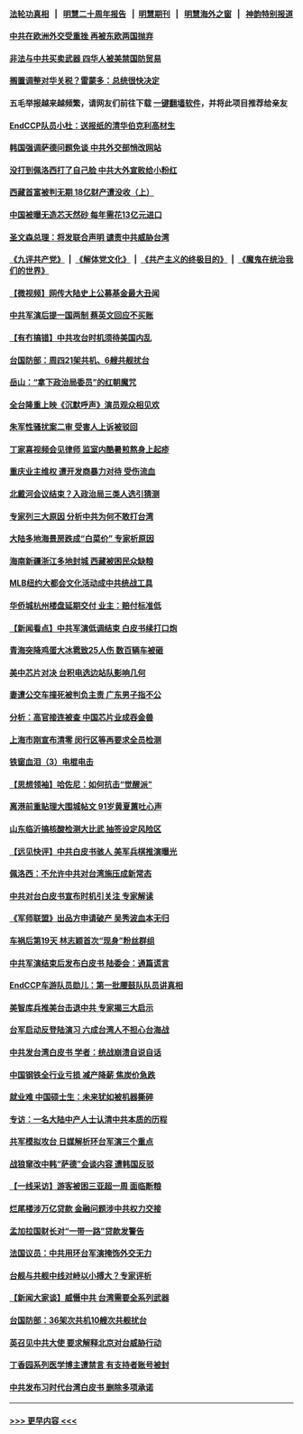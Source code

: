 #### [法轮功真相](https://github.com/gfw-breaker/truth/blob/master/README.md?t=0) &nbsp;&nbsp;|&nbsp;&nbsp; [明慧二十周年报告](https://github.com/gfw-breaker/mh-reports/blob/master/README.md?t=0) &nbsp;&nbsp;|&nbsp;&nbsp;[明慧期刊](https://github.com/gfw-breaker/mh-qikan) &nbsp;&nbsp;|&nbsp;&nbsp; [明慧海外之窗](https://github.com/gfw-breaker/mh-news/blob/master/README.md?t=0) &nbsp;&nbsp;|&nbsp;&nbsp; [神韵特别报道](https://github.com/gfw-breaker/mh-news/blob/master/shenyun.md?t=0)
#### [中共在欧洲外交受重挫 再被东欧两国抛弃](../pages/nsc413/n13800499.md?t=08120251) 
#### [非法与中共买卖武器 四华人被美禁国防贸易](../pages/nsc413/n13800431.md?t=08120251) 
#### [搁置调整对华关税？雷蒙多：总统很快决定](../pages/nsc413/n13800218.md?t=08120251) 
#### 五毛举报越来越频繁，请网友们前往下载 [一键翻墙软件](https://github.com/gfw-breaker/ssr-accounts)，并将此项目推荐给亲友
#### [EndCCP队员小杜：送报纸的清华伯克利高材生](../pages/nsc413/n13800311.md?t=08120251) 
#### [韩国强调萨德问题免谈 中共外交部悄改网站](../pages/nsc413/n13800430.md?t=08120251) 
#### [没打到佩洛西打了自己脸 中共大外宣败给小粉红](../pages/nsc413/n13800383.md?t=08120251) 
#### [西藏首富被判无期 18亿财产遭没收（上）](../pages/nsc413/n13800374.md?t=08120251) 
#### [中国被曝无造芯天然砂 每年需花13亿元进口](../pages/nsc413/n13800375.md?t=08120251) 
#### [圣文森总理：将发联合声明 谴责中共威胁台湾](../pages/nsc413/n13800337.md?t=08120251) 
#### [《九评共产党》](https://github.com/begood0513/9ping.md/blob/master/README.md) &nbsp;|&nbsp; [《解体党文化》](../../../../jtdwh.md/blob/master/README.md)  &nbsp;|&nbsp; [《共产主义的终极目的》](../../../../gczydzjmd.md/blob/master/README.md) &nbsp;|&nbsp; [《魔鬼在统治我们的世界》](../../../../mgztzwmdsj.md/blob/master/README.md) 
#### [【微视频】网传大陆史上公募基金最大丑闻](../pages/nsc413/n13800399.md?t=08120251) 
#### [中共军演后提一国两制 蔡英文回应不买账](../pages/nsc413/n13800360.md?t=08120251) 
#### [【有冇搞错】中共攻台时机须待美国内乱](../pages/nsc413/n13800361.md?t=08120251) 
#### [台国防部：周四21架共机、6艘共舰扰台](../pages/nsc413/n13800274.md?t=08120251) 
#### [岳山：“拿下政治局委员”的红朝魔咒](../pages/nsc413/n13800177.md?t=08120251) 
#### [全台隆重上映《沉默呼声》演员观众相见欢](../pages/nsc413/n13799850.md?t=08120251) 
#### [朱军性骚扰案二审 受害人上诉被驳回](../pages/nsc413/n13800163.md?t=08120251) 
#### [丁家喜视频会见律师 监室内酷暑煎熬身上起疹](../pages/nsc413/n13800157.md?t=08120251) 
#### [重庆业主维权 遭开发商暴力对待 受伤流血](../pages/nsc413/n13800230.md?t=08120251) 
#### [北戴河会议结束？入政治局三类人选引猜测](../pages/nsc413/n13800226.md?t=08120251) 
#### [专家列三大原因 分析中共为何不敢打台湾](../pages/nsc413/n13800189.md?t=08120251) 
#### [大陆多地海景房跌成“白菜价” 专家析原因](../pages/nsc413/n13800133.md?t=08120251) 
#### [海南新疆浙江多地封城 西藏被困民众缺粮](../pages/nsc413/n13800075.md?t=08120251) 
#### [MLB纽约大都会文化活动成中共统战工具](../pages/nsc413/n13800126.md?t=08120251) 
#### [华侨城杭州楼盘延期交付 业主：赔付标准低](../pages/nsc413/n13800092.md?t=08120251) 
#### [【新闻看点】中共军演低调结束 白皮书续打口炮](../pages/nsc413/n13799806.md?t=08120251) 
#### [青海突降鸡蛋大冰雹致25人伤 数百辆车被砸](../pages/nsc413/n13800006.md?t=08120251) 
#### [美中芯片对决 台积电选边站队影响几何](../pages/nsc413/n13800044.md?t=08120251) 
#### [妻遭公交车撞死被判负主责 广东男子指不公](../pages/nsc413/n13800032.md?t=08120251) 
#### [分析：高官接连被查 中国芯片业成吞金兽](../pages/nsc413/n13799810.md?t=08120251) 
#### [上海市刚宣布清零 闵行区等再要求全员检测](../pages/nsc413/n13799959.md?t=08120251) 
#### [铁窗血泪（3）电棍电击](../pages/nsc413/n13798789.md?t=08120251) 
#### [【思想领袖】哈佐尼：如何抗击“觉醒派”](../pages/nsc413/n13790244.md?t=08120251) 
#### [离港前重贴理大围城帖文 91岁黄夏蕙吐心声](../pages/nsc413/n13799923.md?t=08120251) 
#### [山东临沂搞核酸检测大比武 抽签设定风险区](../pages/nsc413/n13799924.md?t=08120251) 
#### [【远见快评】中共白皮书骇人 美军兵棋推演曝光](../pages/nsc413/n13799913.md?t=08120251) 
#### [佩洛西：不允许中共对台湾施压成新常态](../pages/nsc413/n13799927.md?t=08120251) 
#### [中共对台白皮书宣布时机引关注 专家解读](../pages/nsc413/n13799899.md?t=08120251) 
#### [《军师联盟》出品方申请破产 吴秀波血本无归](../pages/nsc413/n13799860.md?t=08120251) 
#### [车祸后第19天 林志颖首次“现身”粉丝群组](../pages/nsc413/n13799879.md?t=08120251) 
#### [中共军演结束后发布白皮书 陆委会：通篇谎言](../pages/nsc413/n13799874.md?t=08120251) 
#### [EndCCP车游队员勋儿：第一批腰鼓队队员讲真相](../pages/nsc413/n13799669.md?t=08120251) 
#### [美智库兵推美台击退中共 专家揭三大启示](../pages/nsc413/n13799676.md?t=08120251) 
#### [台军启动反登陆演习 六成台湾人不担心台海战](../pages/nsc413/n13799848.md?t=08120251) 
#### [中共发台湾白皮书 学者：统战崩溃自说自话](../pages/nsc413/n13799906.md?t=08120251) 
#### [中国钢铁全行业亏损 减产降薪 焦炭价急跌](../pages/nsc413/n13799650.md?t=08120251) 
#### [就业难 中国硕士生：未来犹如被机器撕碎](../pages/nsc413/n13799828.md?t=08120251) 
#### [专访：一名大陆中产人士认清中共本质的历程](../pages/nsc413/n13799546.md?t=08120251) 
#### [共军模拟攻台 日媒解析环台军演三个重点](../pages/nsc413/n13799801.md?t=08120251) 
#### [战狼窜改中韩“萨德”会谈内容 遭韩国反驳](../pages/nsc413/n13799823.md?t=08120251) 
#### [【一线采访】游客被困三亚超一周 面临断粮](../pages/nsc413/n13799624.md?t=08120251) 
#### [烂尾楼涉万亿贷款 金融问题涉中共权力交接](../pages/nsc413/n13799798.md?t=08120251) 
#### [孟加拉国财长对“一带一路”贷款发警告](../pages/nsc413/n13799259.md?t=08120251) 
#### [法国议员：中共用环台军演掩饰外交无力](../pages/nsc413/n13799772.md?t=08120251) 
#### [台舰与共舰中线对峙以小搏大？专家评析](../pages/nsc413/n13799723.md?t=08120251) 
#### [【新闻大家谈】威慑中共 台湾需要全系列武器](../pages/nsc413/n13799721.md?t=08120251) 
#### [台国防部：36架次共机10艘次共舰扰台](../pages/nsc413/n13799668.md?t=08120251) 
#### [英召见中共大使 要求解释北京对台威胁行动](../pages/nsc413/n13799683.md?t=08120251) 
#### [丁香园系列医学博主遭禁言 有支持者账号被封](../pages/nsc413/n13799641.md?t=08120251) 
#### [中共发布习时代台湾白皮书 删除多项承诺](../pages/nsc413/n13799640.md?t=08120251) 

----
#### [ >>> 更早内容 <<< ](../indexes/nsc413-earlier.md)
